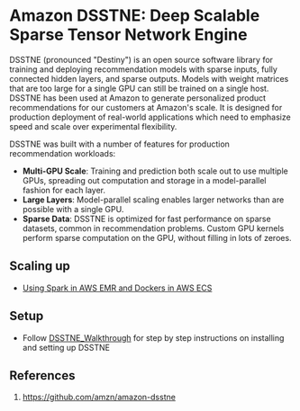 

# Amazon DSSTNE: Deep Scalable Sparse Tensor Network Engine

DSSTNE (pronounced "Destiny") is an open source software library for training and deploying recommendation
models with sparse inputs, fully connected hidden layers, and sparse outputs. Models with weight matrices
that are too large for a single GPU can still be trained on a single host. DSSTNE has been used at Amazon
to generate personalized product recommendations for our customers at Amazon's scale. It is designed for
production deployment of real-world applications which need to emphasize speed and scale over experimental 
flexibility.

DSSTNE was built with a number of features for production recommendation workloads:

* **Multi-GPU Scale**: Training and prediction
both scale out to use multiple GPUs, spreading out computation
and storage in a model-parallel fashion for each layer.
* **Large Layers**: Model-parallel scaling enables larger networks than
are possible with a single GPU.
* **Sparse Data**: DSSTNE is optimized for fast performance on sparse datasets, common in recommendation 
problems. Custom GPU kernels perform sparse computation on the GPU, without filling in lots of zeroes.


## Scaling up
* [Using Spark in AWS EMR and Dockers in AWS ECS ](http://blogs.aws.amazon.com/bigdata/post/TxGEL8IJ0CAXTK/Generating-Recommendations-at-Amazon-Scale-with-Apache-Spark-and-Amazon-DSSTNE)

## Setup
* Follow [DSSTNE_Walkthrough](DSSTNE_Walkthrough.md) for step by step instructions on installing and setting up DSSTNE

## References
1. https://github.com/amzn/amazon-dsstne
